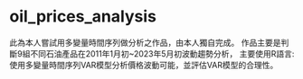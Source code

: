 # oil_prices_analysis
此為本人嘗試用多變量時間序列做分析之作品，由本人獨自完成。
作品主要是判斷9組不同石油產品在2011年1月初~2023年5月初波動趨勢分析，
主要使用R語言:使用多變量時間序列VAR模型分析價格波動可能，並評估VAR模型的合理性。
